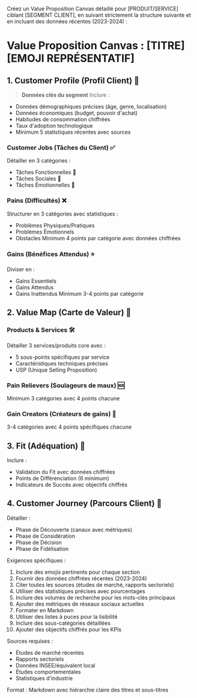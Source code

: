 Créez un Value Proposition Canvas détaillé pour [PRODUIT/SERVICE] ciblant [SEGMENT CLIENT], en suivant strictement la structure suivante et en incluant des données récentes (2023-2024) :

# Value Proposition Canvas : [TITRE] [EMOJI REPRÉSENTATIF]

## 1. Customer Profile (Profil Client) 👤

> **Données clés du segment**
Inclure :
- Données démographiques précises (âge, genre, localisation)
- Données économiques (budget, pouvoir d'achat)
- Habitudes de consommation chiffrées
- Taux d'adoption technologique
- Minimum 5 statistiques récentes avec sources

### Customer Jobs (Tâches du Client) ✅
Détailler en 3 catégories :
- Tâches Fonctionnelles 🎯
- Tâches Sociales 👥
- Tâches Émotionnelles 🧠

### Pains (Difficultés) ❌
Structurer en 3 catégories avec statistiques :
- Problèmes Physiques/Pratiques
- Problèmes Émotionnels
- Obstacles
Minimum 4 points par catégorie avec données chiffrées

### Gains (Bénéfices Attendus) ⭐
Diviser en :
- Gains Essentiels
- Gains Attendus
- Gains Inattendus
Minimum 3-4 points par catégorie

## 2. Value Map (Carte de Valeur) 💎

### Products & Services 🛠️
Détailler 3 services/produits core avec :
- 5 sous-points spécifiques par service
- Caractéristiques techniques précises
- USP (Unique Selling Proposition)

### Pain Relievers (Soulageurs de maux) 🆘
Minimum 3 catégories avec 4 points chacune

### Gain Creators (Créateurs de gains) 🌟
3-4 catégories avec 4 points spécifiques chacune

## 3. Fit (Adéquation) 🎯
Inclure :
- Validation du Fit avec données chiffrées
- Points de Différenciation (6 minimum)
- Indicateurs de Succès avec objectifs chiffrés

## 4. Customer Journey (Parcours Client) 🛒
Détailler :
- Phase de Découverte (canaux avec métriques)
- Phase de Considération
- Phase de Décision
- Phase de Fidélisation

Exigences spécifiques :
1. Inclure des emojis pertinents pour chaque section
2. Fournir des données chiffrées récentes (2023-2024)
3. Citer toutes les sources (études de marché, rapports sectoriels)
4. Utiliser des statistiques précises avec pourcentages
5. Inclure des volumes de recherche pour les mots-clés principaux
6. Ajouter des métriques de réseaux sociaux actuelles
7. Formater en Markdown
8. Utiliser des listes à puces pour la lisibilité
9. Inclure des sous-catégories détaillées
10. Ajouter des objectifs chiffrés pour les KPIs

Sources requises :
- Études de marché récentes
- Rapports sectoriels
- Données INSEE/équivalent local
- Études comportementales
- Statistiques d'industrie

Format : Markdown avec hiérarchie claire des titres et sous-titres